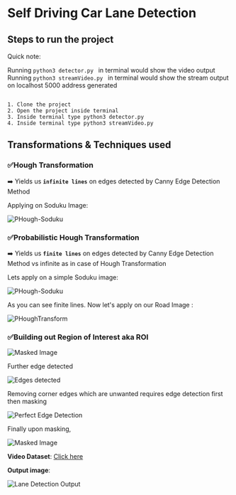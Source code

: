# Self Driving Car Lane Detection

## Steps to run the project

Quick note:

Running `python3 detector.py ` in terminal would show the video output
Running `python3 streamVideo.py ` in terminal would show the stream output on localhost 5000 address generated

```

1. Clone the project
2. Open the project inside terminal
3. Inside terminal type python3 detector.py
4. Inside terminal type python3 streamVideo.py

```

## Transformations & Techniques used

### ✅Hough Transformation

➡️ Yields us **`infinite lines`** on edges detected by Canny Edge Detection Method

Applying on Soduku Image:

![PHough-Soduku](./OutputImg/Hough-Soduku.png)


### ✅Probabilistic Hough Transformation

➡️ Yields us **`finite lines`** on edges detected by Canny Edge Detection Method vs infinite as in case of Hough Transformation

Lets apply on a simple Soduku image: 

![PHough-Soduku](./OutputImg/ProbabilisticHough.png)

As you can see finite lines. Now let's apply on our Road Image :

![PHoughTransform](./OutputImg/OutputOnRoad.png)

### ✅Building out Region of Interest aka ROI

![Masked Image](./OutputImg/MaskedImage.png)

Further edge detected

![Edges detected](./OutputImg/Canny-1.png)

Removing corner edges which are unwanted requires edge detection first then masking

![Perfect Edge Detection](./OutputImg/CannyPerfect.png)

Finally upon masking, 

![Masked Image](./OutputImg/EdgesDetected.png)
 
 **Video Dataset**: [Click here](https://www.youtube.com/playlist?list=PLPuW_E3R2ZUltRVlWuM3ngtL3jvScTj-Y)

 **Output image**: 
 
 ![Lane Detection Output](OutputImage.png)
